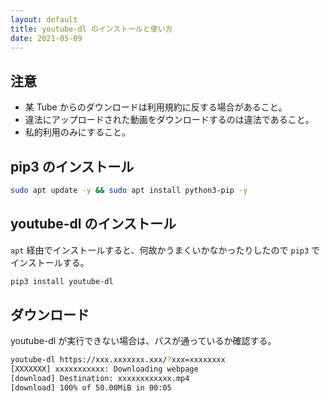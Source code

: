 ```yaml
---
layout: default
title: youtube-dl のインストールと使い方
date: 2021-05-09
---
```


## 注意
- 某 Tube からのダウンロードは利用規約に反する場合があること。
- 違法にアップロードされた動画をダウンロードするのは違法であること。
- 私的利用のみにすること。

## pip3 のインストール
```bash
sudo apt update -y && sudo apt install python3-pip -y
```

## youtube-dl のインストール
`apt` 経由でインストールすると、何故かうまくいかなかったりしたので `pip3` でインストールする。

```bash
pip3 install youtube-dl
```

## ダウンロード

youtube-dl が実行できない場合は、パスが通っているか確認する。

```bash
youtube-dl https://xxx.xxxxxxx.xxx/?xxx=xxxxxxxx
[XXXXXXX] xxxxxxxxxxx: Downloading webpage
[download] Destination: xxxxxxxxxxxx.mp4
[download] 100% of 50.00MiB in 00:05
```